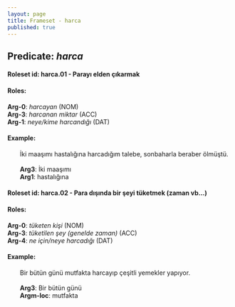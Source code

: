 ```yaml
---
layout: page
title: Frameset - harca
published: true
---
```

<h2>Predicate: <i>harca</i></h2>
<h4>Roleset id: harca.01 - Parayı elden çıkarmak<br>
<h4>Roles:</h4>
<b>Arg-0</b>: <i>harcayan</i>  (NOM) <br>
<b>Arg-3</b>: <i>harcanan miktar</i>  (ACC) <br>
<b>Arg-1</b>: <i>neye/kime harcandığı</i>  (DAT) <br>
<h4>Example:</h4>
&emsp;&emsp;İki maaşımı hastalığına harcadığım talebe, sonbaharla beraber ölmüştü.<br><br>
&emsp;&emsp;<b>Arg3</b>:  İki maaşımı<br>
&emsp;&emsp;<b>Arg1</b>:  hastalığına<br>

<h4>Roleset id: harca.02 - Para dışında bir şeyi tüketmek (zaman vb...)<br>
<h4>Roles:</h4>
<b>Arg-0</b>: <i>tüketen kişi</i>  (NOM) <br>
<b>Arg-3</b>: <i>tüketilen şey (genelde zaman)</i>  (ACC) <br>
<b>Arg-4</b>: <i>ne için/neye harcadığı</i>  (DAT) <br>
<h4>Example:</h4>
&emsp;&emsp;Bir bütün günü mutfakta harcayıp çeşitli yemekler yapıyor.<br><br>
&emsp;&emsp;<b>Arg3</b>:  Bir bütün günü<br>
&emsp;&emsp;<b>Argm-loc</b>:  mutfakta<br>

